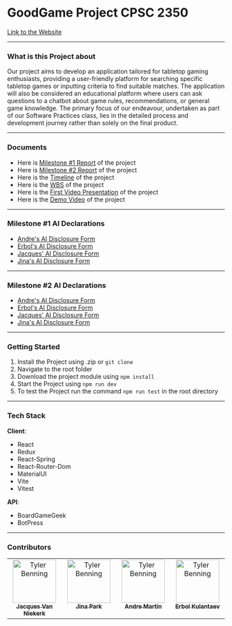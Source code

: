 # GoodGame Project CPSC 2350

[Link to the Website](andre-martin.github.io/GoodGame/)

---

### What is this Project about

Our project aims to develop an application tailored for tabletop gaming enthusiasts, providing a user-friendly platform for searching specific tabletop games or inputting criteria to find suitable matches. The application will also be considered an educational platform where users can ask questions to a chatbot about game rules, recommendations, or general game knowledge. The primary focus of our endeavour, undertaken as part of our Software Practices class, lies in the detailed process and development journey rather than solely on the final product.

---

### Documents

- Here is [Milestone #1 Report](./docs/Documents/GoodGame_Milestone1_Report.pdf) of the project
- Here is [Milestone #2 Report](./docs/Documents/GoodGame_Milestone2_Report.pdf) of the project
- Here is the [Timeline](./docs/Documents/GoodGame_Project_Timeline.pdf) of the project
- Here is the [WBS](./docs/Documents/GoodGame_Project_WBS.pdf) of the project
- Here is the [First Video Presentation](https://youtu.be/EXfxZS8mSnc) of the project
- Here is the [Demo Video](https://youtu.be/i0P9WJMj1fM) of the project

---

### Milestone #1 AI Declarations

- [Andre's AI Disclosure Form](docs/AI%20Declarations/P1_AI_Declaration_Andre_Martin_100339813.pdf)
- [Erbol's AI Disclosure Form](docs/AI%20Declarations/P1_AI_Declaration_Erbol_Kulantaev_100403146.pdf)
- [Jacques' AI Disclosure Form](docs/AI%20Declarations/P1_AI_Declaration_Jacques_vanNiekerk_100402000.pdf)
- [Jina's AI Disclosure Form](docs/AI%20Declarations/P1_AI_Declaration_Jina_Pak_100377523.pdf)

---

### Milestone #2 AI Declarations

- [Andre's AI Disclosure Form](docs/AI%20Declarations/P2_AI_Declaration_Andre_Martin_100339813.pdf)
- [Erbol's AI Disclosure Form](docs/AI%20Declarations/P2_AI_Declaration_Erbol_Kulantaev_100403146.pdf)
- [Jacques' AI Disclosure Form](docs/AI%20Declarations/P2_AI_Declaration_Jacques_vanNiekerk_100402000.pdf)
- [Jina's AI Disclosure Form](docs/AI%20Declarations/P2_AI_Declaration_Jina_Pak_100377523.pdf)

---

### Getting Started

1. Install the Project using .zip or `git clone`
2. Navigate to the root folder
3. Download the project module using `npm install`
4. Start the Project using `npm run dev`
5. To test the Project run the command `npm run test` in the root directory

---

### Tech Stack

**Client**:

- React
- Redux
- React-Spring
- React-Router-Dom
- MaterialUI
- Vite
- Vitest

**API**:

- BoardGameGeek
- BotPress

---

### Contributors

<table>
  <tbody>
    <tr>
    <td align="center" valign="top" width="25%"><a href="https://github.com/vnjacques00"><img src="https://avatars.githubusercontent.com/u/156551883" width="100px;" alt="Tyler Benning"/><br /><sub><b>Jacques Van Niekerk</b></sub></a></td>
    <td align="center" valign="top" width="25%"><a href="https://github.com/Jina-sw"><img src="https://avatars.githubusercontent.com/u/77096179" width="100px;" alt="Tyler Benning"/><br /><sub><b>Jina Park</b></sub></a></td>
    <td align="center" valign="top" width="25%"><a href="https://github.com/Andre-Martin"><img src="https://avatars.githubusercontent.com/u/156551537" width="100px;" alt="Tyler Benning"/><br /><sub><b>Andre Martin</b></sub></a></td>
    <td align="center" valign="top" width="25%"><a href="https://github.com/balabaII"><img src="https://avatars.githubusercontent.com/u/105437358" width="100px;" alt="Tyler Benning"/><br /><sub><b>Erbol Kulantaev</b></sub></a></td>
    </tr>
 </tbody>
</table>
